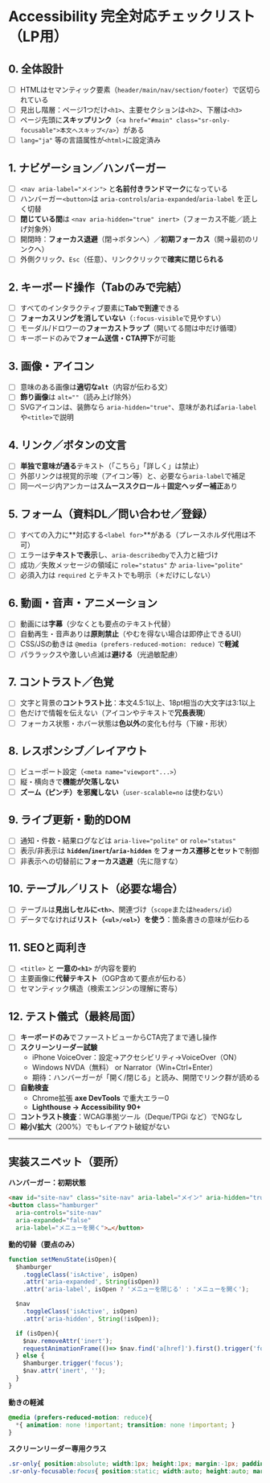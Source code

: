 
# Accessibility 完全対応チェックリスト（LP用）

## 0. 全体設計
- [ ] HTMLはセマンティック要素（`header/main/nav/section/footer`）で区切られている  
- [ ] 見出し階層：ページ1つだけ`<h1>`、主要セクションは`<h2>`、下層は`<h3>`  
- [ ] ページ先頭に**スキップリンク**（`<a href="#main" class="sr-only-focusable">本文へスキップ</a>`）がある  
- [ ] `lang="ja"` 等の言語属性が`<html>`に設定済み

## 1. ナビゲーション／ハンバーガー
- [ ] `<nav aria-label="メイン">` と**名前付きランドマーク**になっている  
- [ ] ハンバーガー`<button>`は `aria-controls`/`aria-expanded`/`aria-label` を正しく切替  
- [ ] **閉じている間**は `<nav aria-hidden="true" inert>`（フォーカス不能／読上げ対象外）  
- [ ] 開閉時：**フォーカス退避**（閉→ボタンへ）／**初期フォーカス**（開→最初のリンクへ）  
- [ ] 外側クリック、`Esc`（任意）、リンククリックで**確実に閉じられる**

## 2. キーボード操作（Tabのみで完結）
- [ ] すべてのインタラクティブ要素に**Tabで到達**できる  
- [ ] **フォーカスリングを消していない**（`:focus-visible`で見やすい）  
- [ ] モーダル/ドロワーの**フォーカストラップ**（開いてる間は中だけ循環）  
- [ ] キーボードのみで**フォーム送信・CTA押下**が可能

## 3. 画像・アイコン
- [ ] 意味のある画像は**適切な`alt`**（内容が伝わる文）  
- [ ] **飾り画像**は `alt=""`（読み上げ除外）  
- [ ] SVGアイコンは、装飾なら `aria-hidden="true"`、意味があれば`aria-label`や`<title>`で説明

## 4. リンク／ボタンの文言
- [ ] **単独で意味が通る**テキスト（「こちら」「詳しく」は禁止）  
- [ ] 外部リンクは視覚的示唆（アイコン等）と、必要なら`aria-label`で補足  
- [ ] 同一ページ内アンカーは**スムーススクロール**＋**固定ヘッダー補正**あり

## 5. フォーム（資料DL／問い合わせ／登録）
- [ ] すべての入力に**対応する`<label for>`**がある（プレースホルダ代用は不可）  
- [ ] エラーは**テキストで表示**し、`aria-describedby`で入力と紐づけ  
- [ ] 成功／失敗メッセージの領域に `role="status"` か `aria-live="polite"`  
- [ ] 必須入力は `required` とテキストでも明示（＊だけにしない）

## 6. 動画・音声・アニメーション
- [ ] 動画には**字幕**（少なくとも要点のテキスト代替）  
- [ ] 自動再生・音声ありは**原則禁止**（やむを得ない場合は即停止できるUI）  
- [ ] CSS/JSの動きは `@media (prefers-reduced-motion: reduce)` で**軽減**  
- [ ] パララックスや激しい点滅は**避ける**（光過敏配慮）

## 7. コントラスト／色覚
- [ ] 文字と背景の**コントラスト比**：本文4.5:1以上、18pt相当の大文字は3:1以上  
- [ ] 色だけで情報を伝えない（アイコンやテキストで**冗長表現**）  
- [ ] フォーカス状態・ホバー状態は**色以外**の変化も付与（下線・形状）

## 8. レスポンシブ／レイアウト
- [ ] ビューポート設定（`<meta name="viewport"...>`）  
- [ ] 縦・横向きで**機能が欠落しない**  
- [ ] **ズーム（ピンチ）を邪魔しない**（`user-scalable=no` は使わない）

## 9. ライブ更新・動的DOM
- [ ] 通知・件数・結果ログなどは `aria-live="polite"` or `role="status"`  
- [ ] 表示/非表示は **`hidden`/`inert`/`aria-hidden`** を**フォーカス遷移とセット**で制御  
- [ ] 非表示への切替前に**フォーカス退避**（先に隠すな）

## 10. テーブル／リスト（必要な場合）
- [ ] テーブルは**見出しセルに`<th>`**、関連づけ（`scope`または`headers/id`）  
- [ ] データでなければ**リスト（`<ul>/<ol>`）を使う**：箇条書きの意味が伝わる

## 11. SEOと両利き
- [ ] `<title>` と **一意の`<h1>`** が内容を要約  
- [ ] 主要画像に**代替テキスト**（OGP含めて要点が伝わる）  
- [ ] セマンティック構造（検索エンジンの理解に寄与）

## 12. テスト儀式（最終局面）
- [ ] **キーボードのみ**でファーストビューからCTA完了まで通し操作  
- [ ] **スクリーンリーダー試験**  
  - iPhone VoiceOver：設定→アクセシビリティ→VoiceOver（ON）  
  - Windows NVDA（無料） or Narrator（Win+Ctrl+Enter）  
  - 期待：ハンバーガーが「開く/閉じる」と読み、開閉でリンク群が読める  
- [ ] **自動検査**  
  - Chrome拡張 **axe DevTools** で重大エラー0  
  - **Lighthouse → Accessibility 90+**  
- [ ] **コントラスト検査**：WCAG準拠ツール（Deque/TPGi など）でNGなし  
- [ ] **縮小/拡大**（200%）でもレイアウト破綻がない

---

## 実装スニペット（要所）

**ハンバーガー：初期状態**
```html
<nav id="site-nav" class="site-nav" aria-label="メイン" aria-hidden="true" inert>…</nav>
<button class="hamburger"
  aria-controls="site-nav"
  aria-expanded="false"
  aria-label="メニューを開く">…</button>
```

**動的切替（要点のみ）**
```js
function setMenuState(isOpen){
  $hamburger
    .toggleClass('isActive', isOpen)
    .attr('aria-expanded', String(isOpen))
    .attr('aria-label', isOpen ? 'メニューを閉じる' : 'メニューを開く');

  $nav
    .toggleClass('isActive', isOpen)
    .attr('aria-hidden', String(!isOpen));

  if (isOpen){
    $nav.removeAttr('inert');
    requestAnimationFrame(()=> $nav.find('a[href]').first().trigger('focus'));
  } else {
    $hamburger.trigger('focus');
    $nav.attr('inert', '');
  }
}
```

**動きの軽減**
```css
@media (prefers-reduced-motion: reduce){
  *{ animation: none !important; transition: none !important; }
}
```

**スクリーンリーダー専用クラス**
```css
.sr-only{ position:absolute; width:1px; height:1px; margin:-1px; padding:0; overflow:hidden; clip:rect(0,0,0,0); white-space:nowrap; border:0; }
.sr-only-focusable:focus{ position:static; width:auto; height:auto; margin:0; overflow:visible; clip:auto; white-space:normal; }
```
